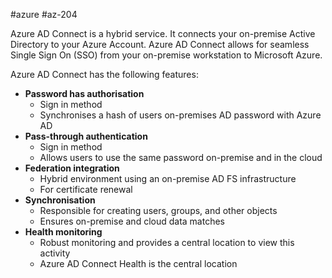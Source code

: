 #azure #az-204 

Azure AD Connect is a hybrid service.
It connects your on-premise Active Directory to your Azure Account.
Azure AD Connect allows for seamless Single Sign On (SSO) from your on-premise workstation to Microsoft Azure.

Azure AD Connect has the following features:
- **Password has authorisation**
	- Sign in method
	- Synchronises a hash of users on-premises AD password with Azure AD
- **Pass-through authentication**
	- Sign in method
	- Allows users to use the same password on-premise and in the cloud
- **Federation integration**
	- Hybrid environment using an on-premise AD FS infrastructure
	- For certificate renewal
- **Synchronisation**
	- Responsible for creating users, groups, and other objects
	- Ensures on-premise and cloud data matches
- **Health monitoring**
	- Robust monitoring and provides a central location to view this activity
	- Azure AD Connect Health is the central location